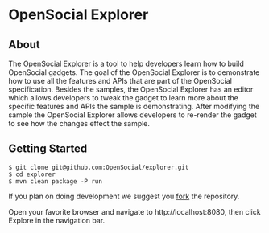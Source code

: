 OpenSocial Explorer
========

About
-------------

The OpenSocial Explorer is a tool to help developers learn how to build OpenSocial gadgets.  The goal of the OpenSocial Explorer is to demonstrate how to use all the features and APIs that are part of the OpenSocial specification.  Besides the samples, the OpenSocial Explorer has an editor which allows developers to tweak the gadget to learn more about the specific features and APIs the sample is demonstrating.  After modifying the sample the OpenSocial Explorer allows developers to re-render the gadget to see how the changes effect the sample.

Getting Started
-------------

    $ git clone git@github.com:OpenSocial/explorer.git
    $ cd explorer
    $ mvn clean package -P run

If you plan on doing development we suggest you [fork](https://help.github.com/articles/fork-a-repo) the repository.

Open your favorite browser and navigate to http://localhost:8080, then click Explore in the navigation bar.